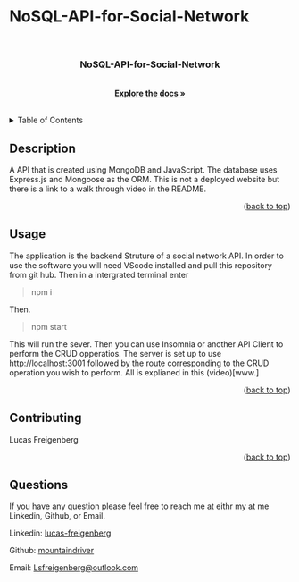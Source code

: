 
# NoSQL-API-for-Social-Network
  <!-- PROJECT LOGO -->
  <br />
  <div align="center">
        <a href="https://github.com/mountaindriver/NoSQL-API-for-Social-Network">
        </a>
        <h3 align="center">NoSQL-API-for-Social-Network</h3>
        <p align="center">
        <br>
        <a href="https://github.com/mountaindriver/NoSQL-API-for-Social-Network"><strong>Explore the docs »</strong></a>
        <br />
        <br />
        </p>
  </div>
  
  
  <!-- TABLE OF CONTENTS -->
  <details>
    <summary>Table of Contents</summary>
    <ol>
      <li><a href='#description'>Description</a></li>
      <li><a href='#usage'>Usage</a></li>
      <li><a href='#contributing'>Contributing</a></li>
      <li><a href='#Contact'>Contact</a></li>
    </ol>
  </details>

  
  ## Description

  A API that is created using MongoDB and JavaScript.  The database uses Express.js and Mongoose as the ORM.  This is not a deployed website but there is a link to a walk through video in the README.
  
  
  <p align="right">(<a href="#readme-top">back to top</a>)</p>

  ## Usage
  
  The application is the backend Struture of a social network API. In order to use the software you will need VScode installed and pull this repository from git hub.  Then in a intergrated terminal enter 
  
  >npm i 

  Then.

  >npm start

  This will run the sever.
    Then you can use Insomnia or another API Client to perform the CRUD opperatios.  The server is set up to use http://localhost:3001 followed by the route corresponding to the CRUD operation you wish to perform.  All is explianed in this (video)[www.]
  
  <p align="right">(<a href="#readme-top">back to top</a>)</p>
  
  
  ## Contributing
  
  Lucas Freigenberg
  
  <p align="right">(<a href="#readme-top">back to top</a>)</p>
  
  
  ## Questions
  
  If you have any question please feel free to reach me at eithr my at me Linkedin, Github, or Email.
  <p align="left">Linkedin: <a href="#https://www.linkedin.com/in/lucas-freigenberg-539338134/">lucas-freigenberg</a></p>
  <p align="left">Github: <a href="#https://github.com/mountaindriver">mountaindriver</a></p>
  <p align="left">Email: <a href="#Lsfreigenberg@outlook.com">Lsfreigenberg@outlook.com</a></p>